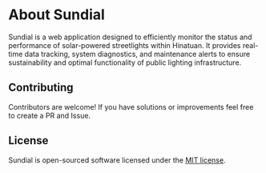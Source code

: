 # About Sundial

Sundial is a web application designed to efficiently monitor the status and performance of solar-powered streetlights within Hinatuan. It provides real-time data tracking, system diagnostics, and maintenance alerts to ensure sustainability and optimal functionality of public lighting infrastructure.

## Contributing

Contributors are welcome! If you have solutions or improvements feel free to create a PR and Issue.

## License

Sundial is open-sourced software licensed under the [MIT license](https://opensource.org/licenses/MIT).
